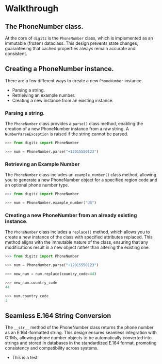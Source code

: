 # Walkthrough

## The PhoneNumber class.
At the core of `digitz` is the `PhoneNumber` class, which is implemented as an immutable (frozen) dataclass. This design prevents state changes, guaranteeing that cached properties always remain accurate and consistent.

## Creating a PhoneNumber instance.
There are a few different ways to create a new `PhoneNumber` instance.

- Parsing a string.
- Retrieiving an example number.
- Creating a new instance from an existing instance.

### Parsing a string.
The `PhoneNumber` class provides a `parse()` class method, enabling the creation of a new PhoneNumber instance from a raw string. A `NumberParseException` is raised if the string cannot be parsed.

```python
>>> from digitz import PhoneNumber

>>> num = PhoneNumber.parse("+12015550123")
```

### Retrieving an Example Number
The `PhoneNumber` class includes an `example_number()` class method, allowing you to generate a new PhoneNumber object for a specified region code and an optional phone number type.

```py
>>> from digitz import PhoneNumber

>>> num = PhoneNumber.example_number("US")
```

### Creating a new PhoneNumber from an already existing instance.
The `PhoneNumber` class includes a `replace()` method, which allows you to create a new instance of the class with specified attributes replaced. This method aligns with the immutable nature of the class, ensuring that any modifications result in a new object rather than altering the existing one.

```py
>>> from digitz import PhoneNumber

>>> num = PhoneNumber.parse("+12015550123")

>>> new_num = num.replace(country_code=44)

>>> new_num.country_code
44

>>> num.country_code
1
```

## Seamless E.164 String Conversion
The `__str__` method of the PhoneNumber class returns the phone number as an E.164-formatted string. This design ensures seamless integration with ORMs, allowing phone number objects to be automatically converted into strings and stored in databases in the standardized E.164 format, promoting consistency and compatibility across systems.


- This is a test